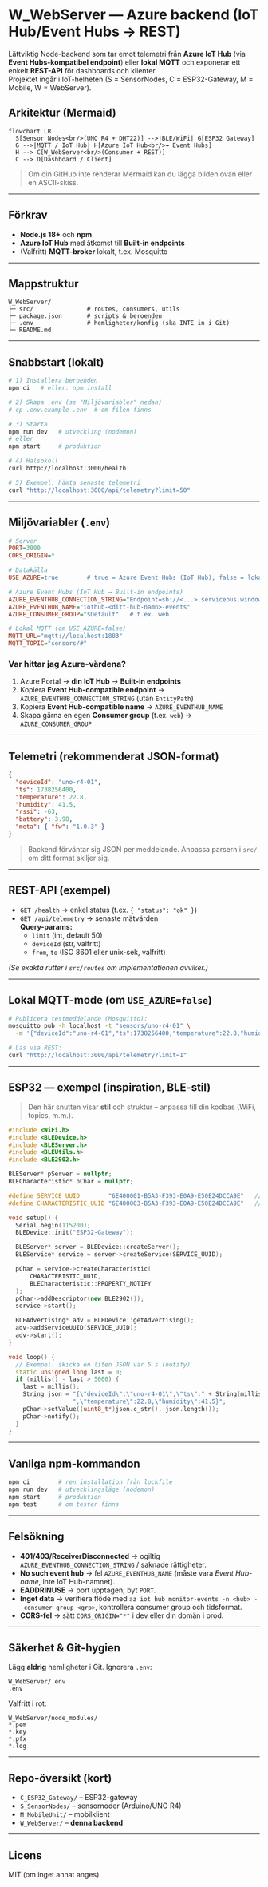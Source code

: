 # W_WebServer — Azure backend (IoT Hub/Event Hubs → REST)

Lättviktig Node-backend som tar emot telemetri från **Azure IoT Hub** (via **Event Hubs-kompatibel endpoint**) eller **lokal MQTT** och exponerar ett enkelt **REST-API** för dashboards och klienter.  
Projektet ingår i IoT-helheten (S = SensorNodes, C = ESP32-Gateway, M = Mobile, W = WebServer).

## Arkitektur (Mermaid)
```mermaid
flowchart LR
  S[Sensor Nodes<br/>(UNO R4 + DHT22)] -->|BLE/WiFi| G[ESP32 Gateway]
  G -->|MQTT / IoT Hub| H[Azure IoT Hub<br/>→ Event Hubs]
  H --> C[W_WebServer<br/>(Consumer + REST)]
  C --> D[Dashboard / Client]
```

> Om din GitHub inte renderar Mermaid kan du lägga bilden ovan eller en ASCII-skiss.

---

## Förkrav

- **Node.js 18+** och **npm**  
- **Azure IoT Hub** med åtkomst till **Built-in endpoints**  
- (Valfritt) **MQTT-broker** lokalt, t.ex. Mosquitto

---

## Mappstruktur

```
W_WebServer/
├─ src/               # routes, consumers, utils
├─ package.json       # scripts & beroenden
├─ .env               # hemligheter/konfig (ska INTE in i Git)
└─ README.md
```

---

## Snabbstart (lokalt)

```bash
# 1) Installera beroenden
npm ci   # eller: npm install

# 2) Skapa .env (se "Miljövariabler" nedan)
# cp .env.example .env  # om filen finns

# 3) Starta
npm run dev   # utveckling (nodemon)
# eller
npm start     # produktion

# 4) Hälsokoll
curl http://localhost:3000/health

# 5) Exempel: hämta senaste telemetri
curl "http://localhost:3000/api/telemetry?limit=50"
```

---

## Miljövariabler (`.env`)

```ini
# Server
PORT=3000
CORS_ORIGIN=*

# Datakälla
USE_AZURE=true        # true = Azure Event Hubs (IoT Hub), false = lokal MQTT

# Azure Event Hubs (IoT Hub → Built-in endpoints)
AZURE_EVENTHUB_CONNECTION_STRING="Endpoint=sb://<...>.servicebus.windows.net/;SharedAccessKeyName=<policy>;SharedAccessKey=<key>"
AZURE_EVENTHUB_NAME="iothub-<ditt-hub-namn>-events"
AZURE_CONSUMER_GROUP="$Default"   # t.ex. web

# Lokal MQTT (om USE_AZURE=false)
MQTT_URL="mqtt://localhost:1883"
MQTT_TOPIC="sensors/#"
```

### Var hittar jag Azure-värdena?
1) Azure Portal → **din IoT Hub** → **Built-in endpoints**  
2) Kopiera **Event Hub-compatible endpoint** → `AZURE_EVENTHUB_CONNECTION_STRING` (utan `EntityPath`)  
3) Kopiera **Event Hub-compatible name** → `AZURE_EVENTHUB_NAME`  
4) Skapa gärna en egen **Consumer group** (t.ex. `web`) → `AZURE_CONSUMER_GROUP`

---

## Telemetri (rekommenderat JSON-format)

```json
{
  "deviceId": "uno-r4-01",
  "ts": 1738256400,
  "temperature": 22.8,
  "humidity": 41.5,
  "rssi": -63,
  "battery": 3.98,
  "meta": { "fw": "1.0.3" }
}
```

> Backend förväntar sig JSON per meddelande. Anpassa parsern i `src/` om ditt format skiljer sig.

---

## REST-API (exempel)

- `GET /health` → enkel status (t.ex. `{ "status": "ok" }`)  
- `GET /api/telemetry` → senaste mätvärden  
  **Query-params:**  
  - `limit` (int, default 50)  
  - `deviceId` (str, valfritt)  
  - `from`, `to` (ISO 8601 eller unix-sek, valfritt)

*(Se exakta rutter i `src/routes` om implementationen avviker.)*

---

## Lokal MQTT-mode (om `USE_AZURE=false`)

```bash
# Publicera testmeddelande (Mosquitto):
mosquitto_pub -h localhost -t "sensors/uno-r4-01" \
  -m '{"deviceId":"uno-r4-01","ts":1738256400,"temperature":22.8,"humidity":41.5}'

# Läs via REST:
curl "http://localhost:3000/api/telemetry?limit=1"
```

---

## ESP32 — exempel (inspiration, BLE-stil)

> Den här snutten visar **stil** och struktur – anpassa till din kodbas (WiFi, topics, m.m.).

```cpp
#include <WiFi.h>
#include <BLEDevice.h>
#include <BLEServer.h>
#include <BLEUtils.h>
#include <BLE2902.h>

BLEServer* pServer = nullptr;
BLECharacteristic* pChar = nullptr;

#define SERVICE_UUID        "6E400001-B5A3-F393-E0A9-E50E24DCCA9E"   // UART-like
#define CHARACTERISTIC_UUID "6E400003-B5A3-F393-E0A9-E50E24DCCA9E"   // TX Notify

void setup() {
  Serial.begin(115200);
  BLEDevice::init("ESP32-Gateway");

  BLEServer* server = BLEDevice::createServer();
  BLEService* service = server->createService(SERVICE_UUID);

  pChar = service->createCharacteristic(
      CHARACTERISTIC_UUID,
      BLECharacteristic::PROPERTY_NOTIFY
  );
  pChar->addDescriptor(new BLE2902());
  service->start();

  BLEAdvertising* adv = BLEDevice::getAdvertising();
  adv->addServiceUUID(SERVICE_UUID);
  adv->start();
}

void loop() {
  // Exempel: skicka en liten JSON var 5 s (notify)
  static unsigned long last = 0;
  if (millis() - last > 5000) {
    last = millis();
    String json = "{\"deviceId\":\"uno-r4-01\",\"ts\":" + String(millis()/1000) +
                  ",\"temperature\":22.8,\"humidity\":41.5}";
    pChar->setValue((uint8_t*)json.c_str(), json.length());
    pChar->notify();
  }
}
```

---

## Vanliga npm-kommandon

```bash
npm ci        # ren installation från lockfile
npm run dev   # utvecklingsläge (nodemon)
npm start     # produktion
npm test      # om tester finns
```

---

## Felsökning

- **401/403/ReceiverDisconnected** → ogiltig `AZURE_EVENTHUB_CONNECTION_STRING` / saknade rättigheter.  
- **No such event hub** → fel `AZURE_EVENTHUB_NAME` (måste vara *Event Hub-name*, inte IoT Hub-namnet).  
- **EADDRINUSE** → port upptagen; byt `PORT`.  
- **Inget data** → verifiera flöde med `az iot hub monitor-events -n <hub> --consumer-group <grp>`, kontrollera consumer group och tidsformat.  
- **CORS-fel** → sätt `CORS_ORIGIN="*"` i dev eller din domän i prod.

---

## Säkerhet & Git-hygien

Lägg **aldrig** hemligheter i Git. Ignorera `.env`:

```gitignore
W_WebServer/.env
.env
```

Valfritt i rot:

```gitignore
W_WebServer/node_modules/
*.pem
*.key
*.pfx
*.log
```

---

## Repo-översikt (kort)

- `C_ESP32_Gateway/` – ESP32-gateway  
- `S_SensorNodes/`  – sensornoder (Arduino/UNO R4)  
- `M_MobileUnit/`   – mobilklient  
- `W_WebServer/`    – **denna backend**

---

## Licens

MIT (om inget annat anges).
